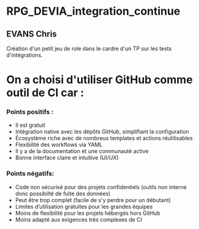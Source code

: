 # RPG_DEVIA_integration_continue

## EVANS Chris

Création d'un petit jeu de role dans le cardre d'un TP sur les tests d'intégrations.

# On a choisi d'utiliser GitHub comme outil de CI car :

### Points positifs :
- Il est gratuit
- Intégration native avec les dépôts GitHub, simplifiant la configuration
- Écosystème riche avec de nombreux templates et actions réutilisables
- Flexibilité des workflows via YAML
- Il y a de la documentation et une communauté active
- Bonne interface claire et intuitive (UI/UX)


### Points négatifs:
- Code non sécurisé pour des projets confidentiels (outils non interne donc possibilté de fuite des données)
- Peut être trop complet (facile de s'y perdre pour un débutant)
- Limites d’utilisation gratuites pour les grandes équipes
- Moins de flexibilité pour les projets hébergés hors GitHub
- Moins adapté aux exigences très complexes de CI
